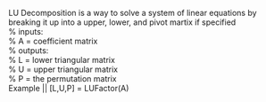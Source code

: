LU Decomposition is a way to solve a system of linear equations by breaking it up into a upper, lower, and pivot martix if specified\
% inputs:\
%	A = coefficient matrix\
% outputs:\
%	L = lower triangular matrix\
%	U = upper triangular matrix\
% P = the permutation matrix\
Example || [L,U,P] = LUFactor(A)
